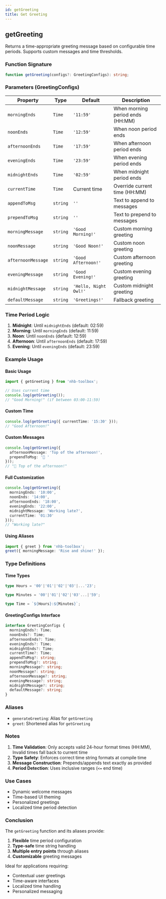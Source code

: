 ```yaml
---
id: getGreeting  
title: Get Greeting  
---
```


## getGreeting

Returns a time-appropriate greeting message based on configurable time periods. Supports custom messages and time thresholds.

### Function Signature

```typescript
function getGreeting(configs?: GreetingConfigs): string;
```

### Parameters (GreetingConfigs)

| Property | Type | Default | Description |
|----------|------|---------|-------------|
| `morningEnds` | `Time` | `'11:59'` | When morning period ends (HH:MM) |
| `noonEnds` | `Time` | `'12:59'` | When noon period ends |
| `afternoonEnds` | `Time` | `'17:59'` | When afternoon period ends |
| `eveningEnds` | `Time` | `'23:59'` | When evening period ends |
| `midnightEnds` | `Time` | `'02:59'` | When midnight period ends |
| `currentTime` | `Time` | Current time | Override current time (HH:MM) |
| `appendToMsg` | `string` | `''` | Text to append to messages |
| `prependToMsg` | `string` | `''` | Text to prepend to messages |
| `morningMessage` | `string` | `'Good Morning!'` | Custom morning greeting |
| `noonMessage` | `string` | `'Good Noon!'` | Custom noon greeting |
| `afternoonMessage` | `string` | `'Good Afternoon!'` | Custom afternoon greeting |
| `eveningMessage` | `string` | `'Good Evening!'` | Custom evening greeting |
| `midnightMessage` | `string` | `'Hello, Night Owl!'` | Custom midnight greeting |
| `defaultMessage` | `string` | `'Greetings!'` | Fallback greeting |

### Time Period Logic

1. **Midnight**: Until `midnightEnds` (default: 02:59)
2. **Morning**: Until `morningEnds` (default: 11:59)
3. **Noon**: Until `noonEnds` (default: 12:59)  
4. **Afternoon**: Until `afternoonEnds` (default: 17:59)
5. **Evening**: Until `eveningEnds` (default: 23:59)

### Example Usage

#### Basic Usage

```typescript
import { getGreeting } from 'nhb-toolbox';

// Uses current time
console.log(getGreeting()); 
// "Good Morning!" (if between 03:00-11:59)
```

#### Custom Time

```typescript
console.log(getGreeting({ currentTime: '15:30' }));
// "Good Afternoon!"
```

#### Custom Messages

```typescript
console.log(getGreeting({
  afternoonMessage: 'Top of the afternoon!',
  prependToMsg: '👋 '
}));
// "👋 Top of the afternoon!"
```

#### Full Customization

```typescript
console.log(getGreeting({
  morningEnds: '10:00',
  noonEnds: '14:00',
  afternoonEnds: '18:00',
  eveningEnds: '22:00',
  midnightMessage: 'Working late?',
  currentTime: '01:30'
}));
// "Working late?"
```

#### Using Aliases

```typescript
import { greet } from 'nhb-toolbox';
greet({ morningMessage: 'Rise and shine!' });
```

### Type Definitions

#### Time Types

```typescript
type Hours = '00'|'01'|'02'|'03'|...'23';

type Minutes = '00'|'01'|'02'|'03'...|'59';

type Time = `${Hours}:${Minutes}`;
```

#### GreetingConfigs Interface

```typescript
interface GreetingConfigs {
  morningEnds?: Time;
  noonEnds?: Time;
  afternoonEnds?: Time;
  eveningEnds?: Time;
  midnightEnds?: Time;
  currentTime?: Time;
  appendToMsg?: string;
  prependToMsg?: string;
  morningMessage?: string;
  noonMessage?: string;
  afternoonMessage?: string;
  eveningMessage?: string;
  midnightMessage?: string;
  defaultMessage?: string;
}
```

### Aliases

- `generateGreeting`: Alias for `getGreeting`
- `greet`: Shortened alias for `getGreeting`

### Notes

1. **Time Validation**: Only accepts valid 24-hour format times (HH:MM), Invalid times fall back to current time
2. **Type Safety**: Enforces correct time string formats at compile time
3. **Message Construction**: Prepends/appends text exactly as provided
4. **Period Detection**: Uses inclusive ranges (`<=` end time)

### Use Cases

- Dynamic welcome messages
- Time-based UI theming
- Personalized greetings
- Localized time period detection

### Conclusion

The `getGreeting` function and its aliases provide:

1. **Flexible** time period configuration
2. **Type-safe** time string handling
3. **Multiple entry points** through aliases
4. **Customizable** greeting messages

Ideal for applications requiring:

- Contextual user greetings
- Time-aware interfaces
- Localized time handling
- Personalized messaging
